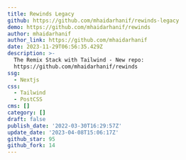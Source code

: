 ```yaml
---
title: Rewinds Legacy
github: https://github.com/mhaidarhanif/rewinds-legacy
demo: https://github.com/mhaidarhanif/rewinds
author: mhaidarhanif
author_link: https://github.com/mhaidarhanif
date: 2023-11-29T06:56:35.429Z
description: >-
  The Remix Stack with Tailwind - New repo:
  https://github.com/mhaidarhanif/rewinds
ssg:
  - Nextjs
css:
  - Tailwind
  - PostCSS
cms: []
category: []
draft: false
publish_date: '2022-03-30T16:29:57Z'
update_date: '2023-04-08T15:06:17Z'
github_star: 95
github_fork: 14
---
```


